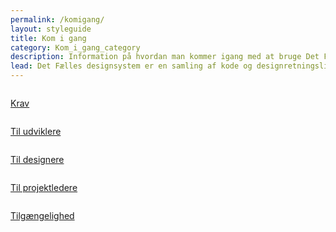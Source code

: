 ```yaml
---
permalink: /komigang/
layout: styleguide
title: Kom i gang
category: Kom_i_gang_category
description: Information på hvordan man kommer igang med at bruge Det Fælles Designsystem
lead: Det Fælles designsystem er en samling af kode og designretningslinjer, der hjælper dig med at bygge selvbetjeningsløsninger. Vi har taget hånd om det lavpraktiske så du kan koncentrere dig om dine brugeres rejse og oplevelse.
---
```


<div class="row">
 <div class="col-12 col-md-4">
      <div class="demo-component-box">
          <a href="/komigang/krav/" class="demo-component-box__img gettingstarted-box" aria-hidden="true" tabindex="-1">
              <img src="{{ site.baseurl }}/img/componenticons/Krav.svg" alt="">
          </a>
          <p><a href="/komigang/krav/">Krav</a></p>
      </div>
  </div>
  <div class="col-12 col-md-4">
      <div class="demo-component-box">
          <a href="/komigang/tiludviklere/" class="demo-component-box__img gettingstarted-box" aria-hidden="true" tabindex="-1">
              <img src="{{ site.baseurl }}/img/componenticons/TilUdviklere.svg" alt="">
          </a>
          <p><a href="/komigang/tiludviklere/">Til udviklere</a></p>
      </div>
  </div>
  <div class="col-12 col-md-4">
      <div class="demo-component-box">
          <a href="/komigang/tildesignere/" class="demo-component-box__img gettingstarted-box" aria-hidden="true" tabindex="-1">
              <img src="{{ site.baseurl }}/img/componenticons/TilDesignere.svg" alt="">
          </a>
          <p><a href="/komigang/tildesignere/">Til designere</a></p>
      </div>
  </div>
</div>
<div class="row">
 <div class="col-12 col-md-4">
      <div class="demo-component-box">
          <a href="/komigang/tilprojekteledere/" class="demo-component-box__img gettingstarted-box" aria-hidden="true" tabindex="-1">
              <img src="{{ site.baseurl }}/img/componenticons/TilProjektledere.svg" alt="">
          </a>
              <p><a href="/komigang/tilprojekteledere/">Til projektledere</a></p>
      </div>
  </div>
  <div class="col-12 col-md-4">
      <div class="demo-component-box">
          <a href="/komigang/tilgaengelighed/" class="demo-component-box__img gettingstarted-box" aria-hidden="true" tabindex="-1">
              <img src="{{ site.baseurl }}/img/componenticons/Tilgaengelighed_kantet.svg" alt="">
          </a>
          <p><a href="/komigang/tilgaengelighed/">Tilgængelighed</a></p>
      </div>
  </div>
</div>
